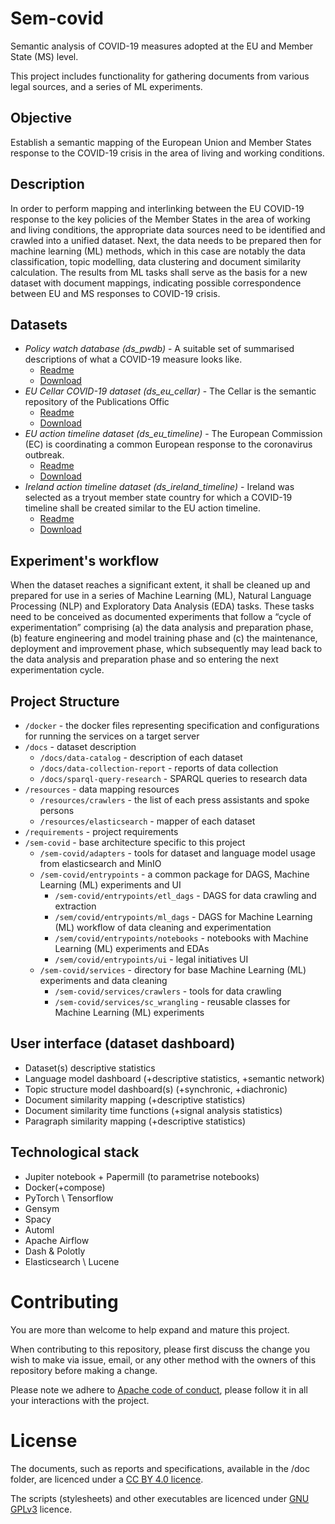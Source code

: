 # Sem-covid
Semantic analysis of COVID-19 measures adopted at the EU and Member State (MS) level.

This project includes functionality for gathering documents from various legal sources, and a series
of ML experiments.

## Objective
Establish a semantic mapping of the European Union and Member States response to the COVID-19 crisis 
in the area of living and working conditions.

## Description
In order to perform mapping and interlinking between the EU COVID-19 response to the key policies of 
the Member States in the area of working and living conditions, the appropriate data sources need 
to be identified and crawled into a unified dataset. Next, the data needs to be prepared then for 
machine learning (ML) methods, which in this case are notably the data classification, topic modelling,
data clustering and document similarity calculation. The results from ML tasks shall serve as the basis 
for a new dataset with document mappings, indicating possible correspondence between EU and MS responses 
to COVID-19 crisis.

## Datasets
- *Policy watch database (ds_pwdb)* - A suitable set of summarised descriptions of 
  what a COVID-19 measure looks like.
  - [Readme](docs/data-catalog/ds_pwdb.md)
  - [Download](docs/data-catalog/ds_pwdb.zip)
- *EU Cellar COVID-19 dataset (ds_eu_cellar)* - The Cellar is the semantic repository of the Publications Offic
  - [Readme](docs/data-catalog/ds_eu_cellar.md)
  - [Download](docs/data-catalog/ds_eu_cellar.zip)
- *EU action timeline dataset (ds_eu_timeline)* - The European Commission (EC) is coordinating a common 
  European response  to the coronavirus outbreak.
  - [Readme](docs/data-catalog/ds_eu_timeline.md)
  - [Download](docs/data-catalog/ds_eu_timeline.zip)  
- *Ireland action timeline dataset (ds_ireland_timeline)* - Ireland was selected as a tryout member state country for 
  which a COVID-19 timeline shall be created similar to the EU action timeline.
  - [Readme](docs/data-catalog/ds_ireland_tinmeline.md)
  - [Download](docs/data-catalog/ds_ireland_tinmeline.zip)

  
## Experiment's workflow
When the dataset reaches a significant extent, it shall be cleaned up and prepared for use in a series of 
Machine Learning (ML), Natural Language Processing (NLP) and Exploratory Data Analysis (EDA) tasks. These 
tasks need to be conceived as documented experiments that follow a “cycle of experimentation” comprising 
(a) the data analysis and preparation phase, (b) feature engineering and model training phase and (c) the 
maintenance, deployment and improvement phase, which subsequently may lead back to the data analysis and 
preparation phase and so entering the next experimentation cycle. 


## Project Structure
- `/docker` - the docker files representing specification and configurations for running the services on a target server
- `/docs` - dataset description
     - `/docs/data-catalog` - description of each dataset
     - `/docs/data-collection-report` - reports of data collection
     - `/docs/sparql-query-research` - SPARQL queries to research data
- `/resources` - data mapping resources
     - `/resources/crawlers` - the list of each press assistants and spoke persons
     - `/resources/elasticsearch` - mapper of each dataset
- `/requirements` - project requirements    
- `/sem-covid` - base architecture specific to this project 
     - `/sem-covid/adapters` - tools for dataset and language model usage from elasticsearch and MinIO
     - `/sem-covid/entrypoints` - a common package for DAGS, Machine Learning (ML) experiments and UI
       - `/sem-covid/entrypoints/etl_dags` - DAGS for data crawling and extraction
       - `/sem/covid/entrypoints/ml_dags` - DAGS for Machine Learning (ML) workflow of data cleaning and experimentation
       - `/sem/covid/entrypoints/notebooks` - notebooks with Machine Learning (ML) experiments and EDAs
       - `/sem/covid/entrypoints/ui` - legal initiatives UI
     - `/sem-covid/services` - directory for base Machine Learning (ML) experiments and data cleaning
       - `/sem-covid/services/crawlers` - tools for data crawling
       - `/sem-covid/services/sc_wrangling` - reusable classes for Machine Learning (ML) experiments
  
  
## User interface (dataset dashboard)
 - Dataset(s) descriptive statistics 
 - Language model dashboard (+descriptive statistics, +semantic network)
 - Topic structure model dashboard(s) (+synchronic, +diachronic)
 - Document similarity mapping (+descriptive statistics)
 - Document similarity time functions (+signal analysis statistics)
 - Paragraph similarity mapping (+descriptive statistics)

## Technological stack
 - Jupiter notebook + Papermill (to parametrise notebooks)
 - Docker(+compose)
 - PyTorch \ Tensorflow
 - Gensym
 - Spacy
 - Automl
 - Apache Airflow
 - Dash &  Polotly
 - Elasticsearch \ Lucene

# Contributing

You are more than welcome to help expand and mature this project.

When contributing to this repository, please first discuss the change you wish
to make via issue, email, or any other method with the owners of this repository
before making a change.

Please note we adhere to [Apache code of conduct](https://www.apache.org/foundation/policies/conduct), please follow it in all your
interactions with the project.

# License

The documents, such as reports and specifications, available in the /doc folder,
are licenced under a [CC BY 4.0 licence](https://creativecommons.org/licenses/by/4.0/deed.en).

The scripts (stylesheets) and other executables are licenced under [GNU GPLv3](https://www.gnu.org/licenses/gpl-3.0.en.html) licence.

